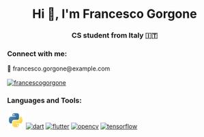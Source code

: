 <h1 align="center">Hi 👋, I'm Francesco Gorgone</h1>
<h3 align="center">CS student from Italy 🇮🇹</h3>

<h3 align="left">Connect with me:</h3>
<p align="left">
  📧 francesco.gorgone@example.com
</p>
<p align="left">
<a href="https://linkedin.com/in/francescogorgone" target="_blank" rel="noopener noreferrer"><img align="center" src="https://raw.githubusercontent.com/rahuldkjain/github-profile-readme-generator/master/src/images/icons/Social/linked-in-alt.svg" alt="francescogorgone" height="30" width="40"/></a>
</p>

<h3 align="left">Languages and Tools:</h3>
<p align="left">
<a href="https://www.python.org" target="_blank" rel="noopener noreferrer"><img src="https://raw.githubusercontent.com/devicons/devicon/master/icons/python/python-original.svg" alt="python" width="40" height="40"/></a>
<a href="https://dart.dev" target="_blank" rel="noopener noreferrer"><img src="https://www.vectorlogo.zone/logos/dartlang/dartlang-icon.svg" alt="dart" width="40" height="40"/></a>
<a href="https://flutter.dev" target="_blank" rel="noopener noreferrer"><img src="https://www.vectorlogo.zone/logos/flutterio/flutterio-icon.svg" alt="flutter" width="40" height="40"/></a>
<a href="https://opencv.org/" target="_blank" rel="noopener noreferrer"><img src="https://www.vectorlogo.zone/logos/opencv/opencv-icon.svg" alt="opencv" width="40" height="40"/></a>
<a href="https://www.tensorflow.org" target="_blank" rel="noopener noreferrer"><img src="https://www.vectorlogo.zone/logos/tensorflow/tensorflow-icon.svg" alt="tensorflow" width="40" height="40"/></a>
</p>
